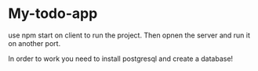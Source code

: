 # My-todo-app

use npm start on client to run the project. Then opnen the server and run it on another port.

In order to work you need to install postgresql and create a database!
